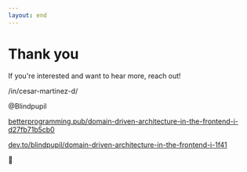 ```yaml
---
layout: end
---
```


# Thank you

If you're interested and want to hear more, reach out!

<p><mdi-linkedin /><span> /in/cesar-martinez-d/ </span></p>

<p><mdi-twitter /><span> @Blindpupil </span></p>

<div class="text-size-sm">
  
  [betterprogramming.pub/domain-driven-architecture-in-the-frontend-i-d27fb71b5cb0](https://betterprogramming.pub/domain-driven-architecture-in-the-frontend-i-d27fb71b5cb0)

  [dev.to/blindpupil/domain-driven-architecture-in-the-frontend-i-1f41](https://dev.to/blindpupil/domain-driven-architecture-in-the-frontend-i-1f41)

</div>

🙏
